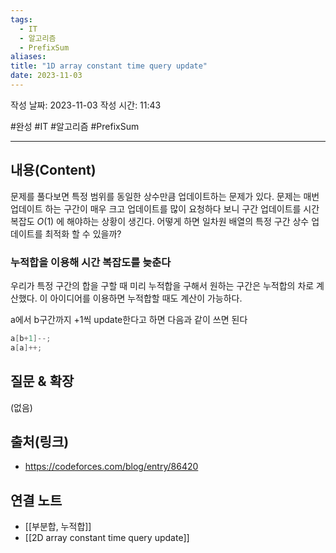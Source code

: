 ```yaml
---
tags:
  - IT
  - 알고리즘
  - PrefixSum
aliases: 
title: "1D array constant time query update"
date: 2023-11-03
---
```

작성 날짜: 2023-11-03
작성 시간: 11:43

#완성  #IT #알고리즘 #PrefixSum 

----
## 내용(Content)

문제를 풀다보면 특정 범위를 동일한 상수만큼 업데이트하는 문제가 있다. 문제는 매번 업데이트 하는 구간이 매우 크고 업데이트를 많이 요청하다 보니 구간 업데이트를 시간 복잡도 $O(1)$ 에 해야하는 상황이 생긴다. 어떻게 하면 일차원 배열의 특정 구간 상수 업데이트를 최적화 할 수 있을까?

### 누적합을 이용해 시간 복잡도를 늦춘다

우리가 특정 구간의 합을 구할 때 미리 누적합을 구해서 원하는 구간은 누적합의 차로 계산했다. 이 아이디어를 이용하면 누적합할 때도 계산이 가능하다.

a에서 b구간까지 +1씩 update한다고 하면 다음과 같이 쓰면 된다

```java
a[b+1]--;
a[a]++;
```




## 질문 & 확장

(없음)

## 출처(링크)
- https://codeforces.com/blog/entry/86420

## 연결 노트
- [[부분합, 누적합]]
- [[2D array constant time query update]]









